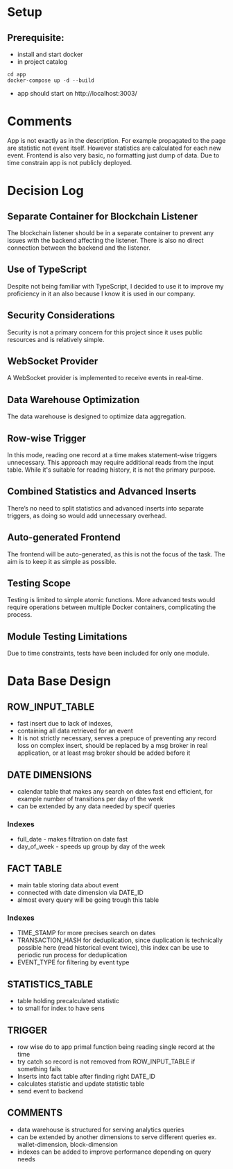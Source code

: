 # Setup 
## Prerequisite:
 - install and start docker 
 - in project catalog 
 ```
 cd app
 docker-compose up -d --build   
 ```
 - app should start on http://localhost:3003/


# Comments 
App is not exactly as in the description. For example propagated to the page are statistic not event itself. However statistics are calculated for each new event.
Frontend is also very basic, no formatting just dump of data. Due to time constrain app is not publicly deployed.


# Decision Log
## Separate Container for Blockchain Listener
The blockchain listener should be in a separate container to prevent any issues with the backend affecting the listener. There is also no direct connection between the backend and the listener.

## Use of TypeScript
Despite not being familiar with TypeScript, I decided to use it to improve my proficiency in it an also because I know it is used in our company.

## Security Considerations
Security is not a primary concern for this project since it uses public resources and is relatively simple.

## WebSocket Provider
A WebSocket provider is implemented to receive events in real-time.

## Data Warehouse Optimization
The data warehouse is designed to optimize data aggregation.

## Row-wise Trigger
In this mode, reading one record at a time makes statement-wise triggers unnecessary. This approach may require additional reads from the input table. While it's suitable for reading history, it is not the primary purpose. 

## Combined Statistics and Advanced Inserts
There’s no need to split statistics and advanced inserts into separate triggers, as doing so would add unnecessary overhead.

## Auto-generated Frontend
The frontend will be auto-generated, as this is not the focus of the task. The aim is to keep it as simple as possible.

## Testing Scope
Testing is limited to simple atomic functions. More advanced tests would require operations between multiple Docker containers, complicating the process.

## Module Testing Limitations
Due to time constraints, tests have been included for only one module.


# Data Base Design 

## ROW_INPUT_TABLE 
- fast insert due to lack of indexes,
- containing all data retrieved for an event
- It is not strictly necessary, serves a prepuce of preventing any record loss on complex insert, should be replaced by a msg broker in real application, or at least msg broker should be added before it 

## DATE DIMENSIONS 
- calendar table that makes any search on dates fast end efficient, for example number of transitions per day of the week
- can be extended by any data needed by specif queries
### Indexes 
- full_date - makes filtration on date fast 
- day_of_week - speeds up group by day of the week 

## FACT TABLE 
- main table storing data about event
- connected with date dimension via DATE_ID
- almost every query will be going trough this table 
### Indexes
- TIME_STAMP for more precises search on dates
- TRANSACTION_HASH for deduplication, since duplication is technically possible here (read historical event twice), this index can be use to periodic run process for deduplication
- EVENT_TYPE for filtering by event type 

## STATISTICS_TABLE
- table holding precalculated statistic
- to small for index to have sens 

## TRIGGER
- row wise do to app primal function being reading single record at the time 
- try catch so record is not removed from ROW_INPUT_TABLE if something fails 
- Inserts into fact table after finding right DATE_ID 
- calculates statistic and update statistic table
- send event to backend 

## COMMENTS 
- data warehouse is structured for serving analytics queries
- can be extended by another dimensions to serve different queries ex. wallet-dimension, block-dimension
- indexes can be added to improve performance depending on query needs 